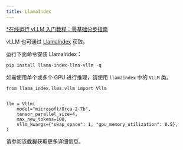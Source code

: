 ```yaml
---
title: LlamaIndex
---
```


[\*在线运行 vLLM 入门教程：零基础分步指南](https://openbayes.com/console/public/tutorials/rXxb5fZFr29?utm_source=vLLM-CNdoc&utm_medium=vLLM-CNdoc-V1&utm_campaign=vLLM-CNdoc-V1-25ap)

vLLM 也可通过 [LlamaIndex](https://github.com/run-llama/llama_index) 获取。

运行下面命令安装 LlamaIndex：

```go
pip install llama-index-llms-vllm -q
```

如需使用单个或多个 GPU 进行推理，请使用 `llamaindex` 中的 `VLLM` 类。

```plain
from llama_index.llms.vllm import Vllm


llm = Vllm(
    model="microsoft/Orca-2-7b",
    tensor_parallel_size=4,
    max_new_tokens=100,
    vllm_kwargs={"swap_space": 1, "gpu_memory_utilization": 0.5},
)
```

请参阅该[教程](https://docs.llamaindex.ai/en/latest/examples/llm/vllm/)获取更多详细信息。
